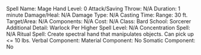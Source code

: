
Spell Name: Mage Hand
Level: 0
Attack/Saving Throw: N/A
Duration: 1 minute
Damage/Heal: N/A
Damage Type: N/A
Casting Time: 
Range: 30 ft.
Target/Area: N/A
Components: N/A
Cost: N/A
Class: Bard
School:  Sorcerer
Additional Detail:  Warlock
Per Higher Spell Level: N/A
Concentration Spell: N/A
Ritual Spell: Create spectral hand that manipulates objects. Can pick up <= 10 lbs.
Verbal Component: 
Material Component: No
Somatic Component: No
